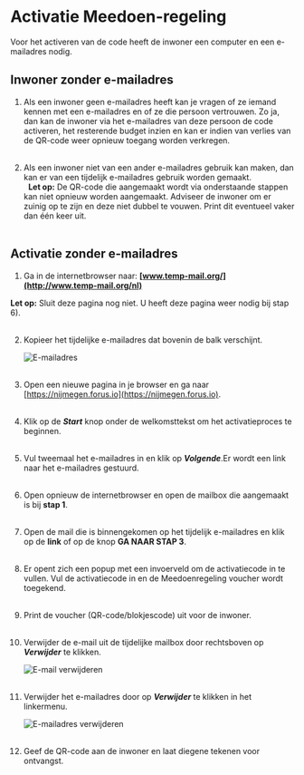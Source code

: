 # Activatie Meedoen-regeling

Voor het activeren van de code heeft de inwoner een computer en een e-mailadres nodig.

## Inwoner zonder e-mailadres

1. Als een inwoner geen e-mailadres heeft kan je vragen of ze iemand kennen met een e-mailadres en of ze die persoon vertrouwen. Zo ja, dan kan de inwoner via het e-mailadres van deze persoon de code activeren, het resterende budget inzien en kan er indien van verlies van de QR-code weer opnieuw toegang worden verkregen.<br />&nbsp;

2. Als een inwoner niet van een ander e-mailadres gebruik kan maken, dan kan er van een tijdelijk e-mailadres gebruik worden gemaakt. <br />&nbsp;
  **Let op:** De QR-code die aangemaakt wordt via onderstaande stappen kan niet opnieuw worden aangemaakt. Adviseer de inwoner om er zuinig op te zijn en deze niet dubbel te vouwen. Print dit eventueel vaker dan één keer uit. <br />&nbsp;

## Activatie zonder e-mailadres

1. Ga in de internetbrowser naar: **[www.temp-mail.org/](http://www.temp-mail.org/nl)**

  **Let op:** Sluit deze pagina nog niet. U heeft deze pagina weer nodig bij stap 6).
  <br />&nbsp;

2. Kopieer het tijdelijke e-mailadres dat bovenin de balk verschijnt.

    <img src="https://raw.githubusercontent.com/teamforus/manuals/master/img/stips-temp-emailadres.png" alt="E-mailadres" style="max-width:500px">
    <br />&nbsp;

3. Open een nieuwe pagina in je browser en ga naar [https://nijmegen.forus.io](https://nijmegen.forus.io).
<br />&nbsp;

4. Klik op de **_Start_** knop onder de welkomsttekst om het activatieproces te beginnen.
<br />&nbsp;

5. Vul tweemaal het e-mailadres in en klik op **_Volgende_**.Er wordt een link naar het e-mailadres gestuurd.
<br />&nbsp;

6. Open opnieuw de internetbrowser en open de mailbox die aangemaakt is bij **stap 1**.
<br />&nbsp;

7. Open de mail die is binnengekomen op het tijdelijk e-mailadres en klik op de **link** of op de knop **GA NAAR STAP 3**.
<br />&nbsp;

8. Er opent zich een popup met een invoerveld om de activatiecode in te vullen. Vul de activatiecode in en de Meedoenregeling voucher wordt toegekend.
<br />&nbsp;

9. Print de voucher (QR-code/blokjescode) uit voor de inwoner.
<br />&nbsp;

10. Verwijder de e-mail uit de tijdelijke mailbox door rechtsboven op **_Verwijder_** te klikken.

    <img src="https://raw.githubusercontent.com/teamforus/manuals/master/img/stips-temp-mail-verwijderen.png" alt="E-mail verwijderen" style="max-width:500px">
    <br />&nbsp;

11. Verwijder het e-mailadres door op **_Verwijder_** te klikken in het linkermenu.

    <img src="https://raw.githubusercontent.com/teamforus/manuals/master/img/stips-temp-verwijder-emailadres.png" alt="E-mailadres verwijderen" style="max-width:500px">
    <br />&nbsp;

12. Geef de QR-code aan de inwoner en laat diegene tekenen voor ontvangst.
<br />&nbsp;
